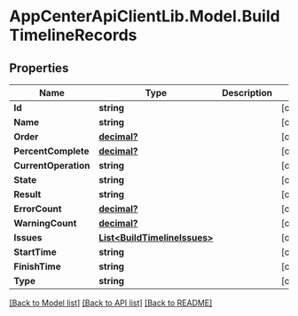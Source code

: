 # AppCenterApiClientLib.Model.BuildTimelineRecords
## Properties

Name | Type | Description | Notes
------------ | ------------- | ------------- | -------------
**Id** | **string** |  | [optional] 
**Name** | **string** |  | [optional] 
**Order** | [**decimal?**](BigDecimal.md) |  | [optional] 
**PercentComplete** | [**decimal?**](BigDecimal.md) |  | [optional] 
**CurrentOperation** | **string** |  | [optional] 
**State** | **string** |  | [optional] 
**Result** | **string** |  | [optional] 
**ErrorCount** | [**decimal?**](BigDecimal.md) |  | [optional] 
**WarningCount** | [**decimal?**](BigDecimal.md) |  | [optional] 
**Issues** | [**List&lt;BuildTimelineIssues&gt;**](BuildTimelineIssues.md) |  | [optional] 
**StartTime** | **string** |  | [optional] 
**FinishTime** | **string** |  | [optional] 
**Type** | **string** |  | [optional] 

[[Back to Model list]](../README.md#documentation-for-models) [[Back to API list]](../README.md#documentation-for-api-endpoints) [[Back to README]](../README.md)

